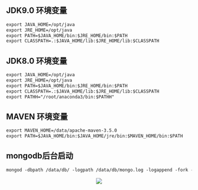 ## JDK9.0 环境变量
```html
export JAVA_HOME=/opt/java
export JRE_HOME=/opt/java
export PATH=$JAVA_HOME/bin:$JRE_HOME/bin:$PATH
export CLASSPATH=.:$JAVA_HOME/lib:$JRE_HOME/lib:$CLASSPATH
```

## JDK8.0 环境变量
```html
export JAVA_HOME=/opt/java
export JRE_HOME=/opt/java
export PATH=$JAVA_HOME/bin:$JRE_HOME/bin:$PATH
export CLASSPATH=.:$JAVA_HOME/lib:$JRE_HOME/lib:$CLASSPATH
export PATHH="/root/anaconda3/bin:$PATHH"
```

## MAVEN 环境变量
```html
export MAVEN_HOME=/data/apache-maven-3.5.0
export PATH=$JAVA_HOME/bin:$JAVA_HOME/jre/bin:$MAVEN_HOME/bin:$PATH
```

## mongodb后台启动
```html
mongod -dbpath /data/db/ -logpath /data/db/mongo.log -logappend -fork -port 27017
```

<div align="center">

![](http://image.wenzhihuai.com/images/20171210073641.png)

</div>

